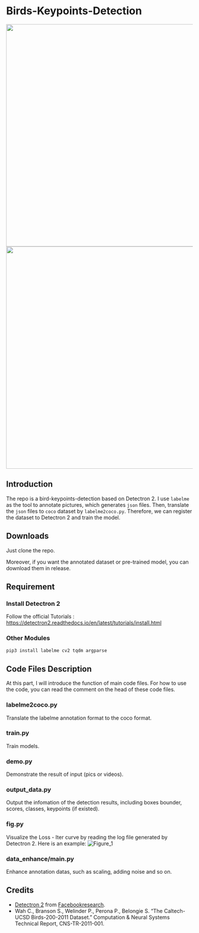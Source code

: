 # Birds-Keypoints-Detection

<div style="align: center">
<img src="https://user-images.githubusercontent.com/66028151/164048173-b14e89c5-26ad-4d44-afd3-a56f75a7f5d1.jpg" width="600">
</div>

<div style="align: center">
<img src="https://user-images.githubusercontent.com/66028151/164048201-51a65d57-0e24-4f64-a3a3-92afb075d26a.jpg" width="600">
</div>



## Introduction

The repo is a bird-keypoints-detection based on Detectron 2. I use `labelme` as the tool to annotate pictures, which generates `json` files. Then, translate the `json` files to `coco` dataset by `labelme2coco.py`. Therefore, we can register the dataset to Detectron 2 and train the model.

## Downloads
Just clone the repo.

Moreover, if you want the annotated dataset or pre-trained model, you can download them in release.


## Requirement

### **Install Detectron 2**

Follow the official Tutorials : https://detectron2.readthedocs.io/en/latest/tutorials/install.html

### **Other Modules**

````sh
pip3 install labelme cv2 tqdm argparse
````

## Code Files Description

At this part, I will introduce the function of main code files. For how to use the code, you can read the comment on the head of these code files.

### labelme2coco.py

Translate the labelme annotation format to the coco format.

###  train.py

Train models.

### demo.py

Demonstrate the result of input (pics or videos).

### output_data.py

Output the infomation of the detection results, including boxes bounder, scores, classes, keypoints (if existed).

### fig.py

Visualize the Loss - Iter curve by reading the log file generated by Detectron 2. Here is an example:
![Figure_1](https://user-images.githubusercontent.com/66028151/161725566-c061b44e-b91d-4f71-a4e6-fc36e3ccff38.png)


### data_enhance/main.py

Enhance annotation datas, such as scaling, adding noise and so on.

## Credits

* [Detectron 2](https://github.com/facebookresearch/detectron2) from [Facebookresearch](https://github.com/facebookresearch).  
* Wah C., Branson S., Welinder P., Perona P., Belongie S. “The Caltech-UCSD Birds-200-2011 Dataset.” Computation & Neural Systems Technical Report, CNS-TR-2011-001.
